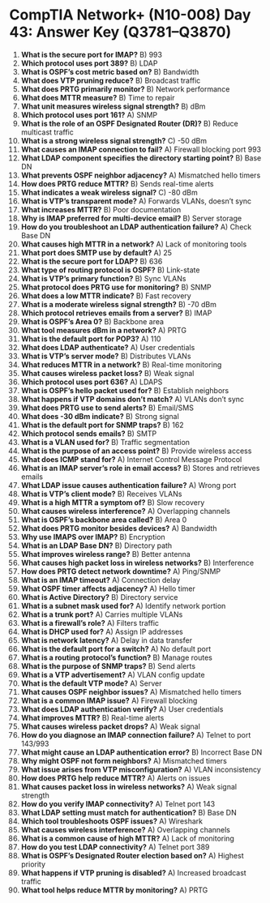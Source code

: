 # CompTIA Network+ (N10-008) Day 43: Answer Key (Q3781–Q3870)

1. **What is the secure port for IMAP?** B) 993  
2. **Which protocol uses port 389?** B) LDAP  
3. **What is OSPF’s cost metric based on?** B) Bandwidth  
4. **What does VTP pruning reduce?** B) Broadcast traffic  
5. **What does PRTG primarily monitor?** B) Network performance  
6. **What does MTTR measure?** B) Time to repair  
7. **What unit measures wireless signal strength?** B) dBm  
8. **Which protocol uses port 161?** A) SNMP  
9. **What is the role of an OSPF Designated Router (DR)?** B) Reduce multicast traffic  
10. **What is a strong wireless signal strength?** C) -50 dBm  
11. **What causes an IMAP connection to fail?** A) Firewall blocking port 993  
12. **What LDAP component specifies the directory starting point?** B) Base DN  
13. **What prevents OSPF neighbor adjacency?** A) Mismatched hello timers  
14. **How does PRTG reduce MTTR?** B) Sends real-time alerts  
15. **What indicates a weak wireless signal?** C) -80 dBm  
16. **What is VTP’s transparent mode?** A) Forwards VLANs, doesn’t sync  
17. **What increases MTTR?** B) Poor documentation  
18. **Why is IMAP preferred for multi-device email?** B) Server storage  
19. **How do you troubleshoot an LDAP authentication failure?** A) Check Base DN  
20. **What causes high MTTR in a network?** A) Lack of monitoring tools  
21. **What port does SMTP use by default?** A) 25  
22. **What is the secure port for LDAP?** B) 636  
23. **What type of routing protocol is OSPF?** B) Link-state  
24. **What is VTP’s primary function?** B) Sync VLANs  
25. **What protocol does PRTG use for monitoring?** B) SNMP  
26. **What does a low MTTR indicate?** B) Fast recovery  
27. **What is a moderate wireless signal strength?** B) -70 dBm  
28. **Which protocol retrieves emails from a server?** B) IMAP  
29. **What is OSPF’s Area 0?** B) Backbone area  
30. **What tool measures dBm in a network?** A) PRTG  
31. **What is the default port for POP3?** A) 110  
32. **What does LDAP authenticate?** A) User credentials  
33. **What is VTP’s server mode?** B) Distributes VLANs  
34. **What reduces MTTR in a network?** B) Real-time monitoring  
35. **What causes wireless packet loss?** B) Weak signal  
36. **Which protocol uses port 636?** A) LDAPS  
37. **What is OSPF’s hello packet used for?** B) Establish neighbors  
38. **What happens if VTP domains don’t match?** A) VLANs don’t sync  
39. **What does PRTG use to send alerts?** B) Email/SMS  
40. **What does -30 dBm indicate?** B) Strong signal  
41. **What is the default port for SNMP traps?** B) 162  
42. **Which protocol sends emails?** B) SMTP  
43. **What is a VLAN used for?** B) Traffic segmentation  
44. **What is the purpose of an access point?** B) Provide wireless access  
45. **What does ICMP stand for?** A) Internet Control Message Protocol  
46. **What is an IMAP server’s role in email access?** B) Stores and retrieves emails  
47. **What LDAP issue causes authentication failure?** A) Wrong port  
48. **What is VTP’s client mode?** B) Receives VLANs  
49. **What is a high MTTR a symptom of?** B) Slow recovery  
50. **What causes wireless interference?** A) Overlapping channels  
51. **What is OSPF’s backbone area called?** B) Area 0  
52. **What does PRTG monitor besides devices?** A) Bandwidth  
53. **Why use IMAPS over IMAP?** B) Encryption  
54. **What is an LDAP Base DN?** B) Directory path  
55. **What improves wireless range?** B) Better antenna  
56. **What causes high packet loss in wireless networks?** B) Interference  
57. **How does PRTG detect network downtime?** A) Ping/SNMP  
58. **What is an IMAP timeout?** A) Connection delay  
59. **What OSPF timer affects adjacency?** A) Hello timer  
60. **What is Active Directory?** B) Directory service  
61. **What is a subnet mask used for?** A) Identify network portion  
62. **What is a trunk port?** A) Carries multiple VLANs  
63. **What is a firewall’s role?** A) Filters traffic  
64. **What is DHCP used for?** A) Assign IP addresses  
65. **What is network latency?** A) Delay in data transfer  
66. **What is the default port for a switch?** A) No default port  
67. **What is a routing protocol’s function?** B) Manage routes  
68. **What is the purpose of SNMP traps?** B) Send alerts  
69. **What is a VTP advertisement?** A) VLAN config update  
70. **What is the default VTP mode?** A) Server  
71. **What causes OSPF neighbor issues?** A) Mismatched hello timers  
72. **What is a common IMAP issue?** A) Firewall blocking  
73. **What does LDAP authentication verify?** A) User credentials  
74. **What improves MTTR?** B) Real-time alerts  
75. **What causes wireless packet drops?** A) Weak signal  
76. **How do you diagnose an IMAP connection failure?** A) Telnet to port 143/993  
77. **What might cause an LDAP authentication error?** B) Incorrect Base DN  
78. **Why might OSPF not form neighbors?** A) Mismatched timers  
79. **What issue arises from VTP misconfiguration?** A) VLAN inconsistency  
80. **How does PRTG help reduce MTTR?** A) Alerts on issues  
81. **What causes packet loss in wireless networks?** A) Weak signal strength  
82. **How do you verify IMAP connectivity?** A) Telnet port 143  
83. **What LDAP setting must match for authentication?** B) Base DN  
84. **Which tool troubleshoots OSPF issues?** A) Wireshark  
85. **What causes wireless interference?** A) Overlapping channels  
86. **What is a common cause of high MTTR?** A) Lack of monitoring  
87. **How do you test LDAP connectivity?** A) Telnet port 389  
88. **What is OSPF’s Designated Router election based on?** A) Highest priority  
89. **What happens if VTP pruning is disabled?** A) Increased broadcast traffic  
90. **What tool helps reduce MTTR by monitoring?** A) PRTG